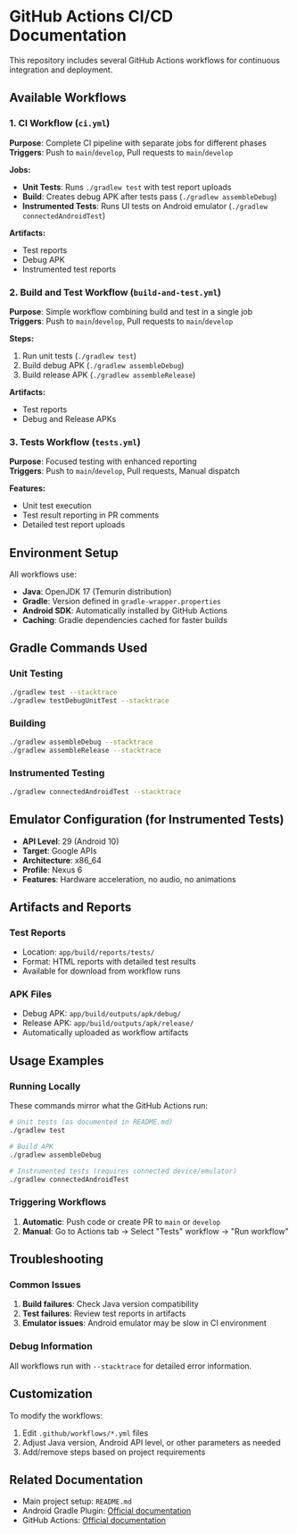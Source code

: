 # GitHub Actions CI/CD Documentation

This repository includes several GitHub Actions workflows for continuous integration and deployment.

## Available Workflows

### 1. CI Workflow (`ci.yml`)
**Purpose**: Complete CI pipeline with separate jobs for different phases  
**Triggers**: Push to `main`/`develop`, Pull requests to `main`/`develop`

**Jobs:**
- **Unit Tests**: Runs `./gradlew test` with test report uploads
- **Build**: Creates debug APK after tests pass (`./gradlew assembleDebug`)
- **Instrumented Tests**: Runs UI tests on Android emulator (`./gradlew connectedAndroidTest`)

**Artifacts:**
- Test reports
- Debug APK
- Instrumented test reports

### 2. Build and Test Workflow (`build-and-test.yml`)
**Purpose**: Simple workflow combining build and test in a single job  
**Triggers**: Push to `main`/`develop`, Pull requests to `main`/`develop`

**Steps:**
1. Run unit tests (`./gradlew test`)
2. Build debug APK (`./gradlew assembleDebug`)
3. Build release APK (`./gradlew assembleRelease`)

**Artifacts:**
- Test reports
- Debug and Release APKs

### 3. Tests Workflow (`tests.yml`)
**Purpose**: Focused testing with enhanced reporting  
**Triggers**: Push to `main`/`develop`, Pull requests, Manual dispatch

**Features:**
- Unit test execution
- Test result reporting in PR comments
- Detailed test report uploads

## Environment Setup

All workflows use:
- **Java**: OpenJDK 17 (Temurin distribution)
- **Gradle**: Version defined in `gradle-wrapper.properties`
- **Android SDK**: Automatically installed by GitHub Actions
- **Caching**: Gradle dependencies cached for faster builds

## Gradle Commands Used

### Unit Testing
```bash
./gradlew test --stacktrace
./gradlew testDebugUnitTest --stacktrace
```

### Building
```bash
./gradlew assembleDebug --stacktrace
./gradlew assembleRelease --stacktrace
```

### Instrumented Testing
```bash
./gradlew connectedAndroidTest --stacktrace
```

## Emulator Configuration (for Instrumented Tests)

- **API Level**: 29 (Android 10)
- **Target**: Google APIs
- **Architecture**: x86_64
- **Profile**: Nexus 6
- **Features**: Hardware acceleration, no audio, no animations

## Artifacts and Reports

### Test Reports
- Location: `app/build/reports/tests/`
- Format: HTML reports with detailed test results
- Available for download from workflow runs

### APK Files
- Debug APK: `app/build/outputs/apk/debug/`
- Release APK: `app/build/outputs/apk/release/`
- Automatically uploaded as workflow artifacts

## Usage Examples

### Running Locally
These commands mirror what the GitHub Actions run:

```bash
# Unit tests (as documented in README.md)
./gradlew test

# Build APK
./gradlew assembleDebug

# Instrumented tests (requires connected device/emulator)
./gradlew connectedAndroidTest
```

### Triggering Workflows

1. **Automatic**: Push code or create PR to `main` or `develop`
2. **Manual**: Go to Actions tab → Select "Tests" workflow → "Run workflow"

## Troubleshooting

### Common Issues
1. **Build failures**: Check Java version compatibility
2. **Test failures**: Review test reports in artifacts
3. **Emulator issues**: Android emulator may be slow in CI environment

### Debug Information
All workflows run with `--stacktrace` for detailed error information.

## Customization

To modify the workflows:
1. Edit `.github/workflows/*.yml` files
2. Adjust Java version, Android API level, or other parameters as needed
3. Add/remove steps based on project requirements

## Related Documentation
- Main project setup: `README.md`
- Android Gradle Plugin: [Official documentation](https://developer.android.com/studio/build)
- GitHub Actions: [Official documentation](https://docs.github.com/en/actions)